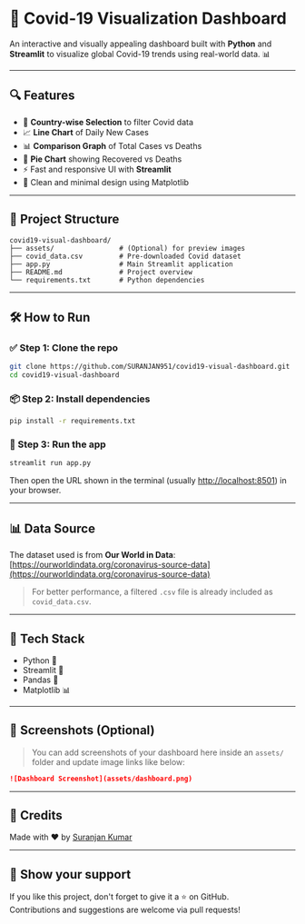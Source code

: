# 🦠 Covid-19 Visualization Dashboard

An interactive and visually appealing dashboard built with **Python** and **Streamlit** to visualize global Covid-19 trends using real-world data. 📊

---

## 🔍 Features

- 📍 **Country-wise Selection** to filter Covid data  
- 📈 **Line Chart** of Daily New Cases  
- 📊 **Comparison Graph** of Total Cases vs Deaths  
- 🧩 **Pie Chart** showing Recovered vs Deaths  
- ⚡ Fast and responsive UI with **Streamlit**  
- 🧠 Clean and minimal design using Matplotlib  

---

## 📂 Project Structure

```
covid19-visual-dashboard/
├── assets/                # (Optional) for preview images
├── covid_data.csv         # Pre-downloaded Covid dataset
├── app.py                 # Main Streamlit application
├── README.md              # Project overview
└── requirements.txt       # Python dependencies
```

---

## 🛠️ How to Run

### ✅ Step 1: Clone the repo
```bash
git clone https://github.com/SURANJAN951/covid19-visual-dashboard.git
cd covid19-visual-dashboard
```

### 📦 Step 2: Install dependencies
```bash
pip install -r requirements.txt
```

### 🚀 Step 3: Run the app
```bash
streamlit run app.py
```

Then open the URL shown in the terminal (usually [http://localhost:8501](http://localhost:8501)) in your browser.

---

## 📊 Data Source

The dataset used is from **Our World in Data**:  
[https://ourworldindata.org/coronavirus-source-data](https://ourworldindata.org/coronavirus-source-data)

> For better performance, a filtered `.csv` file is already included as `covid_data.csv`.

---

## 🧠 Tech Stack

- Python 🐍  
- Streamlit 🚀  
- Pandas 🧮  
- Matplotlib 📊  

---

## 📸 Screenshots (Optional)

> You can add screenshots of your dashboard here inside an `assets/` folder and update image links like below:

```markdown
![Dashboard Screenshot](assets/dashboard.png)
```

---

## 🙌 Credits

Made with ❤️ by [Suranjan Kumar](https://github.com/SURANJAN951)

---

## 🌟 Show your support

If you like this project, don't forget to give it a ⭐ on GitHub.  
Contributions and suggestions are welcome via pull requests!

